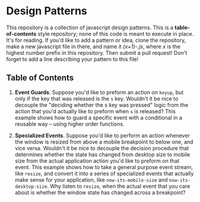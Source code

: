 # Design Patterns

This repository is a collection of javascript design patterns. This is a **table-of-contents** style repository; none of this code is meant to execute in place. It's for reading. If you'd like to add a pattern or idea, clone the repository, make a new javascript file in there, and name it *(x+1)-<sensible-name>.js*, where *x* is the highest number prefix in this repository. Then submit a pull request! Don't forget to add a line describing your pattern to this file!

## Table of Contents

1. **Event Guards**. Suppose you'd like to preform an action on `keyup`, but only if the key that was released is the `s` key. Wouldn't it be nice to decouple the "deciding whether the s key was pressed" logic from the action that you'd actually like to preform when `s` is released? This example shows how to guard a specific event with a conditional in a reusable way – using higher order functions.

2. **Specialized Events**. Suppose you'd like to perform an action whenever the window is resized from above a mobile breakpoint to below one, and vice versa. Wouldn't it be nice to decouple the decision procedure that determines whether the state has changed from desktop size to mobile size from the actual application action you'd like to preform on that event. This example shows how to take a general purpose event stream, like `resize`, and convert it into a series of specialized events that actually make sense for your application, like `now-its-mobile-size` and `now-its-desktop-size`. Why listen to `resize`, when the actual event that you care about is whether the window state has changed across a breakpoint?
